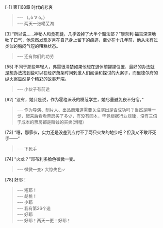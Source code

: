 
[-1] 第1168章 时代的悲哀
>--- （｡ò ∀ ó｡）<br>
>--- 两天一张嘞芜湖<br>

[3] “所以说……神秘人和食死徒，几乎毁掉了大半个魔法部？”康奈利·福吉深深地吐了口气，他忽然发现岁月在自己身上留下的痕迹，至少在十几年前，他从未有过类似的胸闷气短的糟糕状态。
>--- 还有你们的功劳<br>

[55] 不同于那些年轻人，弗雷很清楚如果他想在退休前挪挪位置，最好的办法就是想办法找到些可以在经济萧条时间刺激人们阅读和探讨的大案子，而里德尔府的纵火案显然是个精彩的故事开端。
>--- 小伙子有前途<br>

[62] “没有，她只是说，作为霍格沃茨的模范学生，她尽量避免夜不归宿。”
>--- 作为导演、制片人、出品商难道需要关注演出是否成功吗？当然是睡一觉，起来后看看票房买了多少，有没有回本，毕竟根据行业规律，没有三倍于成本的票房都是赔钱的买卖(滑稽)<br>

[73] “嗯，那家伙，实力还是没差到应付不了两只火龙的地步吧？但我又不敢吓死手——”
>--- 下死手<br>

[74] “火龙？”邓布利多脸色微微一变。
>--- 微微一变x
大惊失色✓<br>

[78] 好耶！
>--- 短耶！<br>
>--- 胡桃！<br>
>--- 少耶<br>
>--- 我有第26个追<br>
>--- 好耶<br>
>--- 好耶！两天一更！好耶！<br>
